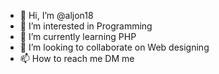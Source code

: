 - 👋 Hi, I’m @aljon18
- 👀 I’m interested in Programming
- 🌱 I’m currently learning PHP
- 💞️ I’m looking to collaborate on Web designing
- 📫 How to reach me DM me

<!---
aljon18/aljon18 is a ✨ special ✨ repository because its `README.md` (this file) appears on your GitHub profile.
You can click the Preview link to take a look at your changes.
--->
